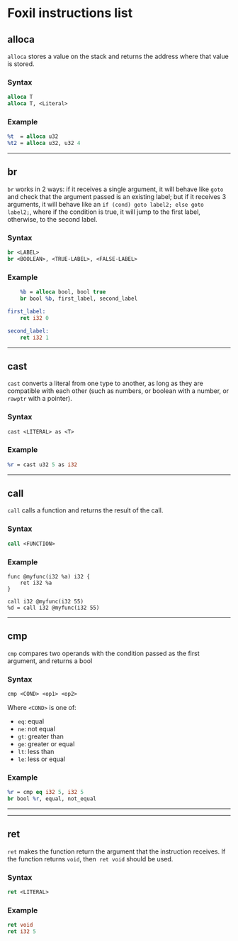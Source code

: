 # Foxil instructions list

## alloca
`alloca` stores a value on the stack and returns the address where that
value is stored.

### Syntax
```llvm
alloca T
alloca T, <Literal>
```

### Example
```llvm
%t  = alloca u32
%t2 = alloca u32, u32 4
```

* * *

## br
`br` works in 2 ways: if it receives a single argument, it will behave like
`goto` and check that the argument passed is an existing label; but if it
receives 3 arguments, it will behave like an
`if (cond) goto label2; else goto label2;`, where if the condition
is true, it will jump to the first label, otherwise, to the second label.

### Syntax
```llvm
br <LABEL>
br <BOOLEAN>, <TRUE-LABEL>, <FALSE-LABEL>
```

### Example
```llvm
    %b = alloca bool, bool true
    br bool %b, first_label, second_label

first_label:
    ret i32 0

second_label:
    ret i32 1
```

* * *

## cast
`cast` converts a literal from one type to another, as long as they are
compatible with each other (such as numbers, or boolean with a number, or
`rawptr` with a pointer).

### Syntax
```llvm
cast <LITERAL> as <T>
```

### Example
```llvm
%r = cast u32 5 as i32
```

* * *

## call
`call` calls a function and returns the result of the call.

### Syntax
```llvm
call <FUNCTION>
```

### Example
```
func @myfunc(i32 %a) i32 {
    ret i32 %a
}

call i32 @myfunc(i32 55)
%d = call i32 @myfunc(i32 55)
```

* * *

## cmp
`cmp` compares two operands with the condition passed as the
first argument, and returns a bool

### Syntax
```llvm
cmp <COND> <op1> <op2>
```

Where `<COND>` is one of:

* `eq`: equal
* `ne`: not equal
* `gt`: greater than
* `ge`: greater or equal
* `lt`: less than
* `le`: less or equal

### Example
```llvm
%r = cmp eq i32 5, i32 5
br bool %r, equal, not_equal
```

* * *

<!--
TODO: 'getelement', 'load', 'store',
'add', 'sub', 'mul', 'div', 'mod',
'lshift', 'rshift', 'and', 'or',
'xor', neg
-->

* * *

## ret
`ret` makes the function return the argument that the instruction receives.
If the function returns `void`, then` ret void` should be used.

### Syntax
```llvm
ret <LITERAL>
```

### Example
```llvm
ret void
ret i32 5
```
